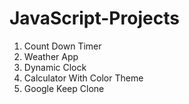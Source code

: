 # JavaScript-Projects

1. Count Down Timer
2. Weather App
3. Dynamic Clock
4. Calculator With Color Theme
5. Google Keep Clone

